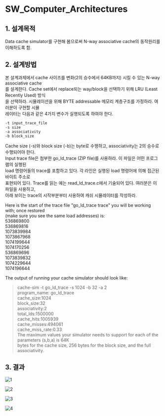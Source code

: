# SW_Computer_Architectures

## 1. 설계목적
Data cache simulator를 구현해 봄으로써 N-way associative cache의 동작원리를 이해하도록 함.

## 2. 설계방법
본 설계과제에서 cache 사이즈를 변화(2의 승수에서 64KB까지) 시킬 수 있는 N-way associative cache  
를 설계한다. Cache set에서 replace되는 way/block을 선택하기 위해 LRU (Least Recently Used) 방식  
을 선택하라. 시뮬레이션을 위해 BYTE addressable 메모리 계층구조를 가정하라. 여러분이 구현할 시뮬  
레이터는 다음과 같은 4가지 변수가 실행되도록 하여야 한다.  

```
-t input_trace_file
-s size
-a associativity
-b block_size
```

Cache size (-s)와 block size (-b)는 byte로 수행하고, associativity는 2의 승수로 수행되어야 한다.  
Input trace file은 첨부한 go_ld_trace (ZIP file)를 사용하라. 이 파일은 어떤 프로그램의 실행된  
load 명령어들의 trace를 포함하고 있다. 각 라인은 실행된 load 명령어에 의해 접근된 바이트 주소로  
표현되어 있다. Trace를 읽는 예는 read_ld_trace.c에서 기술되어 있다. 여러분은 이 파일을 사용하고,  
아래 보이는 trace의 시작부분부터 사용하여 캐쉬 시뮬레이터를 작성하라.  

Here is the start of the trace file "go_ld_trace trace" you will be working with; once restored  
(make sure you see the same load addresses) is:  
536869800  
536869816  
1073839984  
1073867968  
1074199644  
1074170256  
536869696  
1073839832  
1074229644  
1074196644  

The output of running your cache simulator should look like:  
>cache-sim -t go_ld_trace -s 1024 -b 32 -a 2  
program_name: go_ld_trace  
cache_size:1024  
block_size:32  
associativity:2  
total_lds:1500000  
cache_hits:1005939  
cache_misses:494061  
cache_miss_rate:0.33  
The maximum values your simulator needs to support for each of the parameters (s,b,a) is 64K  
bytes for the cache size, 256 bytes for the block size, and the full associativity.  

## 3. 결과
![1](https://user-images.githubusercontent.com/58457978/70210572-5baf0d00-1776-11ea-8e28-b82a1c8a881c.png)

![2](https://user-images.githubusercontent.com/58457978/70210573-5baf0d00-1776-11ea-97fc-8716d62182ee.png)

![3](https://user-images.githubusercontent.com/58457978/70210570-5b167680-1776-11ea-974a-22d5213bc576.png)

![4](https://user-images.githubusercontent.com/58457978/70210571-5baf0d00-1776-11ea-836e-e229eca1c957.png)
